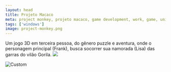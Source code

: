 ```yaml
---
layout: head
title: Projeto Macaco
meta: project monkey, projeto macaco, game development, work, game, unity
tags: ['windows']
image: project-monkey.png
---
```


Um jogo 3D em terceira pessoa, do gênero puzzle e aventura, onde o personagem principal (Frank), busca socorrer sua namorada (Lisa) das garras do vilão Gorila.
<img src="http://yuriwithowsky.github.io/img/posts/ezgif.com-resize.gif" />

![Custom](http://yuriwithowsky.github.io/img/posts/ezgif.com-resize.gif)

